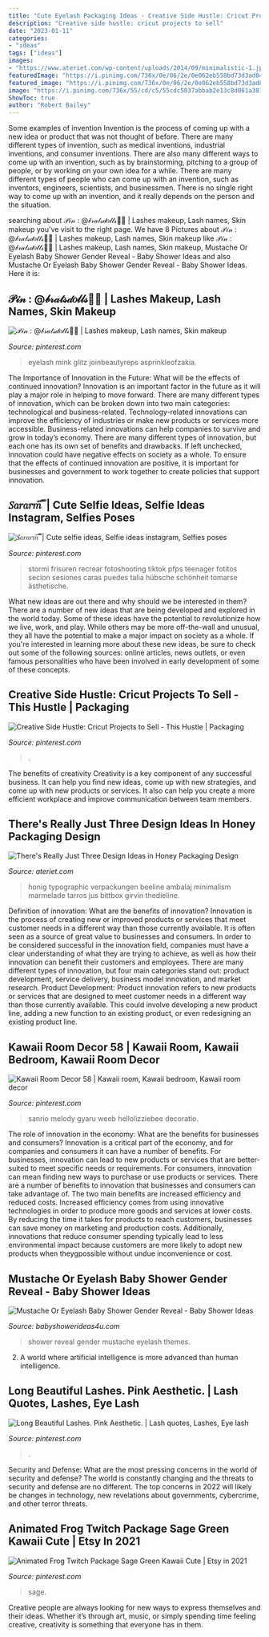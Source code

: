 ```yaml
---
title: "Cute Eyelash Packaging Ideas - Creative Side Hustle: Cricut Projects To Sell"
description: "Creative side hustle: cricut projects to sell"
date: "2023-01-11"
categories:
- "ideas"
tags: ["ideas"]
images:
- "https://www.ateriet.com/wp-content/uploads/2014/09/minimalistic-1.jpeg"
featuredImage: "https://i.pinimg.com/736x/0e/06/2e/0e062eb558bd73d3ad84b3a766623405.jpg"
featured_image: "https://i.pinimg.com/736x/0e/06/2e/0e062eb558bd73d3ad84b3a766623405.jpg"
image: "https://i.pinimg.com/736x/55/cd/c5/55cdc5037abbab2e13c8d061a381a96b.jpg"
ShowToc: true
author: "Robert Bailey"
---
```



Some examples of invention
Invention is the process of coming up with a new idea or product that was not thought of before. There are many different types of invention, such as medical inventions, industrial inventions, and consumer inventions. 
There are also many different ways to come up with an invention, such as by brainstorming, pitching to a group of people, or by working on your own idea for a while. 
There are many different types of people who can come up with an invention, such as inventors, engineers, scientists, and businessmen. 
There is no single right way to come up with an invention, and it really depends on the person and the situation.

	

		
searching about 𝒫𝒾𝓃 : @𝒷𝓇𝒶𝓉𝓈𝒹𝑜𝓁𝓁𝓈🥵🥶 | Lashes makeup, Lash names, Skin makeup you've visit to the right page. We have 8 Pictures about 𝒫𝒾𝓃 : @𝒷𝓇𝒶𝓉𝓈𝒹𝑜𝓁𝓁𝓈🥵🥶 | Lashes makeup, Lash names, Skin makeup like 𝒫𝒾𝓃 : @𝒷𝓇𝒶𝓉𝓈𝒹𝑜𝓁𝓁𝓈🥵🥶 | Lashes makeup, Lash names, Skin makeup, Mustache Or Eyelash Baby Shower Gender Reveal - Baby Shower Ideas and also Mustache Or Eyelash Baby Shower Gender Reveal - Baby Shower Ideas. Here it is:
		
    
## 𝒫𝒾𝓃 : @𝒷𝓇𝒶𝓉𝓈𝒹𝑜𝓁𝓁𝓈🥵🥶 | Lashes Makeup, Lash Names, Skin Makeup

<img loading=lazy src="https://i.pinimg.com/736x/e9/6b/c3/e96bc3e4db3a0020876d5bded93b6cc9.jpg" onerror="this.onerror=null;this.src='https://tse2.mm.bing.net/th?id=OIP.rlLkCbsNvZhfHC4IjEZNcAHaH3&amp;pid=15.1';" alt="𝒫𝒾𝓃 : @𝒷𝓇𝒶𝓉𝓈𝒹𝑜𝓁𝓁𝓈🥵🥶 | Lashes makeup, Lash names, Skin makeup">

_Source: pinterest.com_

>eyelash mink glitz joinbeautyreps asprinkleofzakia. 

	

The Importance of Innovation in the Future: What will be the effects of continued innovation?
Innovation is an important factor in the future as it will play a major role in helping to move forward. There are many different types of innovation, which can be broken down into two main categories: technological and business-related. Technology-related innovations can improve the efficiency of industries or make new products or services more accessible. Business-related innovations can help companies to survive and grow in today’s economy. There are many different types of innovation, but each one has its own set of benefits and drawbacks. If left unchecked, innovation could have negative effects on society as a whole. To ensure that the effects of continued innovation are positive, it is important for businesses and government to work together to create policies that support innovation.

    
## 𝑆𝑎𝑟𝑎𝑟𝑚 ፝֯֟ | Cute Selfie Ideas, Selfie Ideas Instagram, Selfies Poses

<img loading=lazy src="https://i.pinimg.com/736x/0e/06/2e/0e062eb558bd73d3ad84b3a766623405.jpg" onerror="this.onerror=null;this.src='https://tse1.mm.bing.net/th?id=OIP.TSeDLxw7Oz3IouYNdm5hoQHaJH&amp;pid=15.1';" alt="𝑆𝑎𝑟𝑎𝑟𝑚 ፝֯֟ | Cute selfie ideas, Selfie ideas instagram, Selfies poses">

_Source: pinterest.com_

>stormi frisuren recrear fotoshooting tiktok pfps teenager fotitos secion sesiones caras puedes talia hübsche schönheit tomarse ästhetische. 

	

What new ideas are out there and why should we be interested in them?
There are a number of new ideas that are being developed and explored in the world today. Some of these ideas have the potential to revolutionize how we live, work, and play. While others may be more off-the-wall and unusual, they all have the potential to make a major impact on society as a whole. If you're interested in learning more about these new ideas, be sure to check out some of the following sources: online articles, news outlets, or even famous personalities who have been involved in early development of some of these concepts.

    
## Creative Side Hustle: Cricut Projects To Sell - This Hustle | Packaging

<img loading=lazy src="https://i.pinimg.com/736x/cc/6a/8c/cc6a8c165bbd9eca7d435f96c03fafa7.jpg" onerror="this.onerror=null;this.src='https://tse4.mm.bing.net/th?id=OIP.OEIkSrkTdg337axmnm707AHaJg&amp;pid=15.1';" alt="Creative Side Hustle: Cricut Projects to Sell - This Hustle | Packaging">

_Source: pinterest.com_

>. 

	

The benefits of creativity
Creativity is a key component of any successful business. It can help you find new ideas, come up with new strategies, and come up with new products or services. It also can help you create a more efficient workplace and improve communication between team members.

    
## There&#039;s Really Just Three Design Ideas In Honey Packaging Design

<img loading=lazy src="https://www.ateriet.com/wp-content/uploads/2014/09/minimalistic-1.jpeg" onerror="this.onerror=null;this.src='https://tse4.mm.bing.net/th?id=OIP._fHzjw_GxQUDRlV4JogtUgHaIN&amp;pid=15.1';" alt="There&#039;s Really Just Three Design Ideas in Honey Packaging Design">

_Source: ateriet.com_

>honig typographic verpackungen beeline ambalaj minimalism marmelade tarros jus bittbox girvin thedieline. 

	

Definition of innovation: What are the benefits of innovation?
Innovation is the process of creating new or improved products or services that meet customer needs in a different way than those currently available. It is often seen as a source of great value to businesses and consumers. In order to be considered successful in the innovation field, companies must have a clear understanding of what they are trying to achieve, as well as how their innovation can benefit their customers and employees. There are many different types of innovation, but four main categories stand out: product development, service delivery, business model innovation, and market research. Product Development: Product innovation refers to new products or services that are designed to meet customer needs in a different way than those currently available. This could involve developing a new product line, adding a new function to an existing product, or even redesigning an existing product line.

    
## Kawaii Room Decor 58 | Kawaii Room, Kawaii Bedroom, Kawaii Room Decor

<img loading=lazy src="https://i.pinimg.com/736x/ff/c0/b6/ffc0b6b7afc0485c859f5b2501004684.jpg" onerror="this.onerror=null;this.src='https://tse1.mm.bing.net/th?id=OIP.xZYxl6Eck-Gjx8Dyn-n_xAHaJ4&amp;pid=15.1';" alt="Kawaii Room Decor 58 | Kawaii room, Kawaii bedroom, Kawaii room decor">

_Source: pinterest.com_

>sanrio melody gyaru weeb hellolizziebee decoratio. 

	

The role of innovation in the economy: What are the benefits for businesses and consumers?
Innovation is a critical part of the economy, and for companies and consumers it can have a number of benefits. For businesses, innovation can lead to new products or services that are better-suited to meet specific needs or requirements. For consumers, innovation can mean finding new ways to purchase or use products or services.
There are a number of benefits to innovation that businesses and consumers can take advantage of. The two main benefits are increased efficiency and reduced costs. Increased efficiency comes from using innovative technologies in order to produce more goods and services at lower costs. By reducing the time it takes for products to reach customers, businesses can save money on marketing and production costs. Additionally, innovations that reduce consumer spending typically lead to less environmental impact because customers are more likely to adopt new products when theygpossible without undue inconvenience or cost.

    
## Mustache Or Eyelash Baby Shower Gender Reveal - Baby Shower Ideas

<img loading=lazy src="https://babyshowerideas4u.com/wp-content/uploads/2017/09/Mustache-Or-Eyelash-Baby-Shower-Gender-Reveal-Framed-Art-600x906.jpg" onerror="this.onerror=null;this.src='https://tse1.mm.bing.net/th?id=OIP.oQOLP3agRPP234km2AWt5AHaLL&amp;pid=15.1';" alt="Mustache Or Eyelash Baby Shower Gender Reveal - Baby Shower Ideas">

_Source: babyshowerideas4u.com_

>shower reveal gender mustache eyelash themes. 

	

2. A world where artificial intelligence is more advanced than human intelligence. 

    
## Long Beautiful Lashes. Pink Aesthetic. | Lash Quotes, Lashes, Eye Lash

<img loading=lazy src="https://i.pinimg.com/736x/b0/2f/dd/b02fdde8e5da7807a322770ec254d5ef.jpg" onerror="this.onerror=null;this.src='https://tse3.mm.bing.net/th?id=OIP.BCbkI2NrCRaJs16ZD3PL5AHaJ3&amp;pid=15.1';" alt="Long Beautiful Lashes. Pink Aesthetic. | Lash quotes, Lashes, Eye lash">

_Source: pinterest.com_

>. 

	

Security and Defense: What are the most pressing concerns in the world of security and defense?
The world is constantly changing and the threats to security and defense are no different. The top concerns in 2022 will likely be changes in technology, new revelations about governments, cybercrime, and other terror threats.

    
## Animated Frog Twitch Package Sage Green Kawaii Cute | Etsy In 2021

<img loading=lazy src="https://i.pinimg.com/736x/55/cd/c5/55cdc5037abbab2e13c8d061a381a96b.jpg" onerror="this.onerror=null;this.src='https://tse1.mm.bing.net/th?id=OIP.CmVBZBsfgfw3325dRR91hwHaF7&amp;pid=15.1';" alt="Animated Frog Twitch Package Sage Green Kawaii Cute | Etsy in 2021">

_Source: pinterest.com_

>sage. 

	

Creative people are always looking for new ways to express themselves and their ideas. Whether it’s through art, music, or simply spending time feeling creative, creativity is something that everyone has in them.

